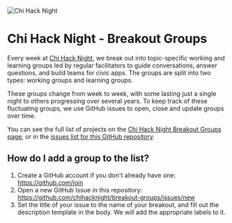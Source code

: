 ![Chi Hack Night](https://chihacknight.org/images/logo/logo.png "Chi Hack Night")

# Chi Hack Night - Breakout Groups

Every week at [Chi Hack Night](https://chihacknight.org/), we break out into topic-specific working and learning groups led by regular facilitators to guide conversations, answer questions, and build teams for civic apps. The groups are split into two types: working groups and learning groups.

These groups change from week to week, with some lasting just a single night to others progressing over several years. To keep track of these fluctuating groups, we use GitHub issues to open, close and update groups over time.

You can see the full list of projects on the [Chi Hack Night Breakout Groups page](https://chihacknight.org/breakouts.html), or in the [issues list for this GitHub repository](https://github.com/chihacknight/breakout-groups/issues).

## How do I add a group to the list?

1. Create a GitHub account if you don't already have one: https://github.com/join
2. Open a new GitHub Issue in this repository: https://github.com/chihacknight/breakout-groups/issues/new
3. Set the title of your issue to the name of your breakout, and fill out the description template in the body. We will add the appropriate labels to it.
